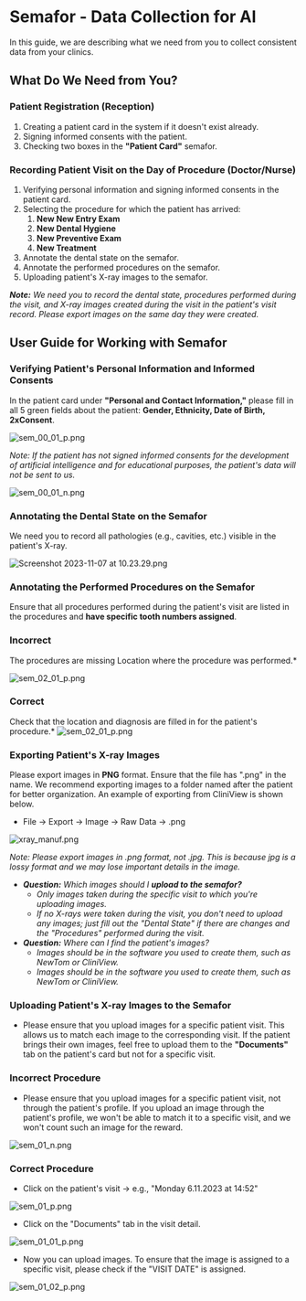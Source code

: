 # Semafor - Data Collection for AI

In this guide, we are describing what we need from you to collect consistent data from your clinics.

## What Do We Need from You?

### Patient Registration (Reception)

1. Creating a patient card in the system if it doesn't exist already.
2. Signing informed consents with the patient.
3. Checking two boxes in the **"Patient Card"** semafor.

### Recording Patient Visit on the Day of Procedure (Doctor/Nurse)

1. Verifying personal information and signing informed consents in the patient card.
2. Selecting the procedure for which the patient has arrived:
    1. **New New Entry Exam**
    2. **New Dental Hygiene**
    3. **New Preventive Exam**
    4. **New Treatment**
3. Annotate the dental state on the semafor.
4. Annotate the performed procedures on the semafor.
5. Uploading patient's X-ray images to the semafor.

***Note:** We need you to record the dental state, procedures performed during the visit, and X-ray images created during the visit in the patient's visit record. Please export images on the same day they were created.*

## User Guide for Working with Semafor

### Verifying Patient's Personal Information and Informed Consents

In the patient card under **"Personal and Contact Information,"** please fill in all 5 green fields about the patient: **Gender, Ethnicity, Date of Birth, 2xConsent**.

![sem_00_01_p.png](img/semafor/en/sem_00_01_p.png)

*Note: If the patient has not signed informed consents for the development of artificial intelligence and for educational purposes, the patient's data will not be sent to us.*

![sem_00_01_n.png](img/semafor/en/sem_00_01_n.png)

### Annotating the Dental State on the Semafor

We need you to record all pathologies (e.g., cavities, etc.) visible in the patient's X-ray.

![Screenshot 2023-11-07 at 10.23.29.png](img/semafor/en/dental_state.png)

### Annotating the Performed Procedures on the Semafor

Ensure that all procedures performed during the patient's visit are listed in the procedures and **have specific tooth numbers assigned**.

### Incorrect
The procedures are missing Location where the procedure was performed.*

![sem_02_01_p.png](img/semafor/en/sem_02_01_p.png)

### Correct
Check that the location and diagnosis are filled in for the patient's procedure.*
![sem_02_01_p.png](img/semafor/en/sem_02_01_p%201.png)

### Exporting **Patient's X-ray Images**

Please export images in **PNG** format. Ensure that the file has ".png" in the name. We recommend exporting images to a folder named after the patient for better organization. An example of exporting from CliniView is shown below.

- File → Export → Image → Raw Data → .png

![xray_manuf.png](img/semafor/en/xray_manuf.png)

*Note: Please export images in .png format, not .jpg. This is because jpg is a lossy format and we may lose important details in the image.*

- ***Question:** Which images should I **upload to the semafor?***
    - *Only images taken during the specific visit to which you're uploading images.*
    - *If no X-rays were taken during the visit, you don't need to upload any images; just fill out the "Dental State" if there are changes and the "Procedures" performed during the visit.*
- ***Question:** Where can I find the patient's images?*
    - *Images should be in the software you used to create them, such as NewTom or CliniView.*
    - *Images should be in the software you used to create them, such as NewTom or CliniView.*

### Uploading Patient's X-ray Images to the Semafor

- Please ensure that you upload images for a specific patient visit. This allows us to match each image to the corresponding visit. If the patient brings their own images, feel free to upload them to the **"Documents"** tab on the patient's card but not for a specific visit.

### Incorrect Procedure

- Please ensure that you upload images for a specific patient visit, not through the patient's profile. If you upload an image through the patient's profile, we won't be able to match it to a specific visit, and we won't count such an image for the reward.

![sem_01_n.png](img/semafor/en/sem_01_n.png)

### Correct Procedure

- Click on the patient's visit → e.g., "Monday 6.11.2023 at 14:52"

![sem_01_p.png](img/semafor/en/sem_01_p.png)

- Click on the "Documents" tab in the visit detail.

![sem_01_01_p.png](img/semafor/en/sem_01_01_p.png)

- Now you can upload images. To ensure that the image is assigned to a specific visit, please check if the "VISIT DATE" is assigned.

![sem_01_02_p.png](img/semafor/en/sem_01_02_p.png)